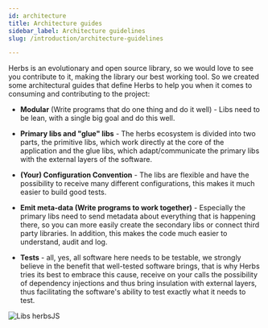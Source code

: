 ```yaml
---
id: architecture
title: Architecture guides
sidebar_label: Architecture guidelines
slug: /introduction/architecture-guidelines

---
```


Herbs is an evolutionary and open source library, so we would love to see you contribute to it, making the library our best working tool. So we created some architectural guides that define Herbs to help you when it comes to consuming and contributing to the project:

- **Modular** (Write programs that do one thing and do it well) - Libs need to be lean, with a single big goal and do this well.

- **Primary libs and "glue" libs** - The herbs ecosystem is divided into two parts, the primitive libs, which work directly at the core of the application and the glue libs, which adapt/communicate the primary libs with the external layers of the software.

- **(Your) Configuration Convention** - The libs are flexible and have the possibility to receive many different configurations, this makes it much easier to build good tests.

- **Emit meta-data (Write programs to work together)** - Especially the primary libs need to send metadata about everything that is happening there, so you can more easily create the secondary libs or connect third party libraries. In addition, this makes the code much easier to understand, audit and log.

- **Tests** - all, yes, all software here needs to be testable, we strongly believe in the benefit that well-tested software brings, that is why Herbs tries its best to embrace this cause, receive on your calls the possibility of dependency injections and thus bring insulation with external layers, thus facilitating the software's ability to test exactly what it needs to test.

![Libs herbsJS](/img/herbsjs_diagram.png)

